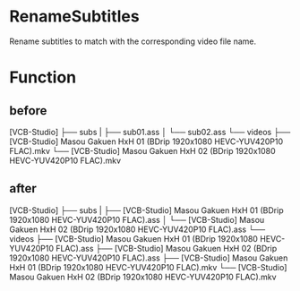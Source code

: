 # RenameSubtitles

Rename subtitles to match with the corresponding video file name.

# Function

## before
[VCB-Studio]
├── subs
|   ├── sub01.ass
│   └── sub02.ass
└── videos
    ├── [VCB-Studio] Masou Gakuen HxH 01 (BDrip 1920x1080 HEVC-YUV420P10 FLAC).mkv
    └── [VCB-Studio] Masou Gakuen HxH 02 (BDrip 1920x1080 HEVC-YUV420P10 FLAC).mkv

## after
[VCB-Studio]
├── subs
|   ├── [VCB-Studio] Masou Gakuen HxH 01 (BDrip 1920x1080 HEVC-YUV420P10 FLAC).ass
│   └── [VCB-Studio] Masou Gakuen HxH 02 (BDrip 1920x1080 HEVC-YUV420P10 FLAC).ass
└── videos
    ├── [VCB-Studio] Masou Gakuen HxH 01 (BDrip 1920x1080 HEVC-YUV420P10 FLAC).ass
    ├── [VCB-Studio] Masou Gakuen HxH 02 (BDrip 1920x1080 HEVC-YUV420P10 FLAC).ass
    ├── [VCB-Studio] Masou Gakuen HxH 01 (BDrip 1920x1080 HEVC-YUV420P10 FLAC).mkv
    └── [VCB-Studio] Masou Gakuen HxH 02 (BDrip 1920x1080 HEVC-YUV420P10 FLAC).mkv